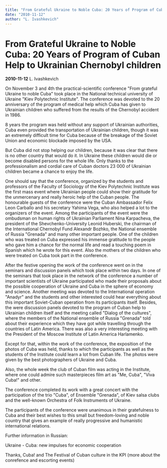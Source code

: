 ```yaml
---
title: "From Grateful Ukraine to Noble Cuba: 20 Years of Program of Cuban Help to Ukrainian Chernobyl children"
date: "2010-11-12"
author: "L. Ivashkevich"
---
```


# From Grateful Ukraine to Noble Cuba: 20 Years of Program of Cuban Help to Ukrainian Chernobyl children

**2010-11-12** L. Ivashkevich

On November 3 and 4th the practical-scientific conference "From grateful Ukraine to noble Cuba" took place in the National technical university of Ukraine "Kiev Polytechnic Institute". The conference was devoted to the 20 anniversary of the program of medical help which Cuba has given to Ukrainian children who suffered from the results of the Chernobyl accident in 1986.

8 years the program was held without any support of Ukrainian authorities, Cuba even provided the transportation of Ukrainian children, though it was an extremely difficult time for Cuba because of the breakage of the Soviet Union and economic blockade imposed by the USA.

But Cuba did not stop helping our children, because it was clear that there is no other country that would do it. In Ukraine these children would die or become disabled persons for the whole life. Only thanks to the professionalism and cordial care of Cuban doctors 23 000 of Ukrainian children became a chance to enjoy the life.

One should say that the conference, organized by the students and professors of the Faculty of Sociology of the Kiev Polytechnic Institute was the first mass event where Ukrainian people could show their gratitude for the unmercenary and really heroic help of the Cuban people. The honourable guests of the conference were the Cuban Ambassador Felix Leon Carballo and his secretary Yahima Vega, who also helped a lot to the organizers of the event. Among the participants of the event were the ombudsman on human rights of Ukrainian Parliament Nina Karpacheva, the president of the Shevchenko-University Leonid Huberski, the chairman of the International Chernobyl Fund Alexandr Bozhko, the National ensemble of Russia "Grenada" and many other important people. One of the children who was treated on Cuba expressed his immense gratitude to the people who gave him a chance for the normal life and read a touching poem in Spanish which he wrote for this event. Also the mothers of the children who were treated on Cuba took part in the conference.

After the festive opening the work of the conference went on in the seminars and discussion panels which took place within two days. In one of the seminars that took place in the network of the conference a number of important scientists of Ukraine participated who made their proposals about the possible cooperation of Ukraine and Cuba in the sphere of economy and science. Another meeting was devoted to the International operation "Anadyr" and the students and other interested could hear everything about this important Soviet-Cuban operation from its participants itself. Besides, the were discussion panels devoted to the program of Cuban help to Ukrainian children itself and the meeting called "Dialog of the cultures", where the members of the National ensemble of Russia "Grenada" told about their experience which they have got while travelling through the countries of Latin America. There was also a very interesting meeting with the President of the Moscow Institute of Latin America Harlamenko.

Except for that, within the work of the conference, the exposition of the photos of Cuba was held, thanks to which the participants as well as the students of the Institute could learn a lot from Cuban life. The photos were given by the best photographers of Ukraine and Cuba.

Also, the whole week the club of Cuban film was acting in the Institute, where one could admire such masterpieces film art as "Me, Cuba", "Viva Cuba!" and other.

The conference completed its work with a great concert with the participation of the trio "Cuba", of Ensemble "Grenada", of Kiev salsa clubs and the well-known Orchestra of Folk Instruments of Ukraine.

The participants of the conference were unanimous in their gratefulness to Cuba and their best wishes to this small but freedom-loving and noble country that gives an example of really progressive and humanistic international relations.

Further information in Russian:

Ukraine - Cuba: new impulses for economic cooperation

Thanks, Cuba! and The Festival of Cuban culture in the KPI (more about the conrefence and escorting events)